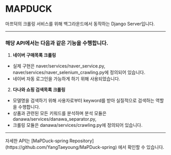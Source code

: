 # MAPDUCK
마프덕의 크롤링 서비스를 위해 백그라운드에서 동작하는 Django Server입니다.  
<hr/>

### 해당 API에서는 다음과 같은 기능을 수행합니다.

1. **네이버 구매목록 크롤링**   
- 실제 구현은 naver/services/naver_service.py, naver/services/naver_selenium_crawling.py에 정의되어 있습니다.   
- 네이버 자동 로그인을 가능하게 하기 위해 사용되었습니다.   
   
2. **다나와 쇼핑 검색목록 크롤링**   
- 모델명을 검색하기 위해 사용자로부터 keyword를 받아 실질적으로 검색하는 역할을 수행합니다.   
- 상품과 관련된 모든 키워드를 분석하며 분석 모듈은 danawa/services/danawa_separator.py,   
- 크롤링 모듈은 danawa/services/crawling.py에 정의되어 있습니다. 

<hr/>
자세한 API는 [MaPDuck-spring Repository](https://github.com/YangTaeyoung/MaPDuck-spring)
에서 확인할 수 있습니다.

